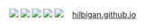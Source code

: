 ![](https://cdn.jsdelivr.net/npm/programming-languages-logos@0.0.3/src/kotlin/kotlin_16x16.png) ![](https://www.rust-lang.org/logos/rust-logo-16x16.png) ![](https://cdn.jsdelivr.net/npm/programming-languages-logos@0.0.3/src/java/java_16x16.png) ![](https://cdn.jsdelivr.net/npm/programming-languages-logos@0.0.3/src/python/python_16x16.png) ![](https://cdn.jsdelivr.net/npm/programming-languages-logos@0.0.3/src/haskell/haskell_16x16.png)&nbsp;&nbsp;&nbsp;&nbsp;[hilbigan.github.io](https://hilbigan.github.io)
